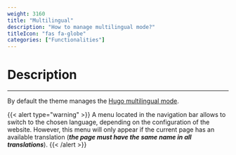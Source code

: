 ```yaml
---
weight: 3160
title: "Multilingual"
description: "How to manage multilingual mode?"
titleIcon: "fas fa-globe"
categories: ["Functionalities"]
---
```


# Description
---

By default the theme manages the [Hugo multilingual mode](https://gohugo.io/content-management/multilingual/#readout).

{{< alert type="warning" >}}
A menu located in the navigation bar allows to switch to the chosen language, depending on the configuration of the website. However, this menu will only appear if the current page has an available translation (***the page must have the same name in all translations***).
{{< /alert >}}
